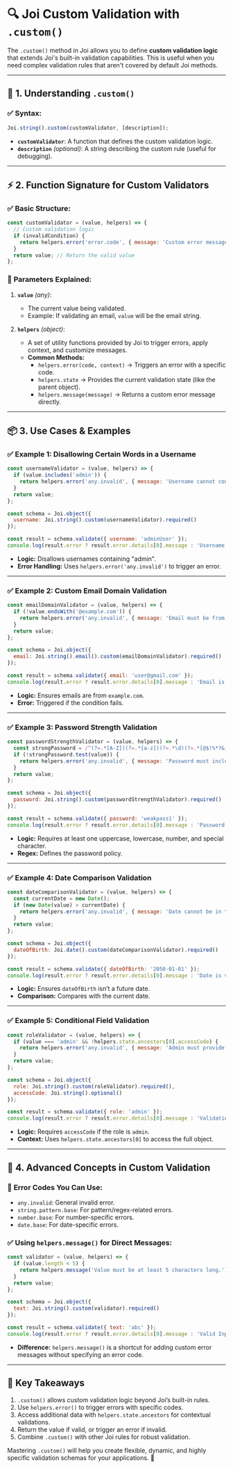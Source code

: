 # 🔍 Joi Custom Validation with `.custom()`

The `.custom()` method in Joi allows you to define **custom validation logic** that extends Joi's built-in validation capabilities. This is useful when you need complex validation rules that aren't covered by default Joi methods.

---

## 🚀 **1. Understanding `.custom()`**

### ✅ **Syntax:**

```javascript
Joi.string().custom(customValidator, [description]);
```

- **`customValidator`**: A function that defines the custom validation logic.
- **`description`** *(optional)*: A string describing the custom rule (useful for debugging).

---

## ⚡ **2. Function Signature for Custom Validators**

### ✅ **Basic Structure:**

```javascript
const customValidator = (value, helpers) => {
  // Custom validation logic
  if (invalidCondition) {
    return helpers.error('error.code', { message: 'Custom error message' });
  }
  return value; // Return the valid value
};
```

### 🔑 **Parameters Explained:**

1. **`value`** *(any)*:
   - The current value being validated.
   - Example: If validating an email, `value` will be the email string.

2. **`helpers`** *(object)*:
   - A set of utility functions provided by Joi to trigger errors, apply context, and customize messages.
   - **Common Methods:**
     - `helpers.error(code, context)` → Triggers an error with a specific code.
     - `helpers.state` → Provides the current validation state (like the parent object).
     - `helpers.message(message)` → Returns a custom error message directly.

---

## 📦 **3. Use Cases & Examples**

### ✅ **Example 1: Disallowing Certain Words in a Username**

```javascript
const usernameValidator = (value, helpers) => {
  if (value.includes('admin')) {
    return helpers.error('any.invalid', { message: 'Username cannot contain "admin"' });
  }
  return value;
};

const schema = Joi.object({
  username: Joi.string().custom(usernameValidator).required()
});

const result = schema.validate({ username: 'adminUser' });
console.log(result.error ? result.error.details[0].message : 'Username is valid ✅');
```

- **Logic:** Disallows usernames containing "admin".
- **Error Handling:** Uses `helpers.error('any.invalid')` to trigger an error.

---

### ✅ **Example 2: Custom Email Domain Validation**

```javascript
const emailDomainValidator = (value, helpers) => {
  if (!value.endsWith('@example.com')) {
    return helpers.error('any.invalid', { message: 'Email must be from example.com domain' });
  }
  return value;
};

const schema = Joi.object({
  email: Joi.string().email().custom(emailDomainValidator).required()
});

const result = schema.validate({ email: 'user@gmail.com' });
console.log(result.error ? result.error.details[0].message : 'Email is valid ✅');
```

- **Logic:** Ensures emails are from `example.com`.
- **Error:** Triggered if the condition fails.

---

### ✅ **Example 3: Password Strength Validation**

```javascript
const passwordStrengthValidator = (value, helpers) => {
  const strongPassword = /^(?=.*[A-Z])(?=.*[a-z])(?=.*\d)(?=.*[@$!%*?&]).{8,}$/;
  if (!strongPassword.test(value)) {
    return helpers.error('any.invalid', { message: 'Password must include uppercase, lowercase, number, and special character.' });
  }
  return value;
};

const schema = Joi.object({
  password: Joi.string().custom(passwordStrengthValidator).required()
});

const result = schema.validate({ password: 'weakpass1' });
console.log(result.error ? result.error.details[0].message : 'Password is strong ✅');
```

- **Logic:** Requires at least one uppercase, lowercase, number, and special character.
- **Regex:** Defines the password policy.

---

### ✅ **Example 4: Date Comparison Validation**

```javascript
const dateComparisonValidator = (value, helpers) => {
  const currentDate = new Date();
  if (new Date(value) > currentDate) {
    return helpers.error('any.invalid', { message: 'Date cannot be in the future.' });
  }
  return value;
};

const schema = Joi.object({
  dateOfBirth: Joi.date().custom(dateComparisonValidator).required()
});

const result = schema.validate({ dateOfBirth: '2050-01-01' });
console.log(result.error ? result.error.details[0].message : 'Date is valid ✅');
```

- **Logic:** Ensures `dateOfBirth` isn’t a future date.
- **Comparison:** Compares with the current date.

---

### ✅ **Example 5: Conditional Field Validation**

```javascript
const roleValidator = (value, helpers) => {
  if (value === 'admin' && !helpers.state.ancestors[0].accessCode) {
    return helpers.error('any.invalid', { message: 'Admin must provide an access code.' });
  }
  return value;
};

const schema = Joi.object({
  role: Joi.string().custom(roleValidator).required(),
  accessCode: Joi.string().optional()
});

const result = schema.validate({ role: 'admin' });
console.log(result.error ? result.error.details[0].message : 'Validation Passed ✅');
```

- **Logic:** Requires `accessCode` if the role is `admin`.
- **Context:** Uses `helpers.state.ancestors[0]` to access the full object.

---

## 🚦 **4. Advanced Concepts in Custom Validation**

### 🔑 **Error Codes You Can Use:**
- `any.invalid`: General invalid error.
- `string.pattern.base`: For pattern/regex-related errors.
- `number.base`: For number-specific errors.
- `date.base`: For date-specific errors.

### ✅ **Using `helpers.message()` for Direct Messages:**

```javascript
const validator = (value, helpers) => {
  if (value.length < 5) {
    return helpers.message('Value must be at least 5 characters long.');
  }
  return value;
};

const schema = Joi.object({
  text: Joi.string().custom(validator).required()
});

const result = schema.validate({ text: 'abc' });
console.log(result.error ? result.error.details[0].message : 'Valid Input ✅');
```

- **Difference:** `helpers.message()` is a shortcut for adding custom error messages without specifying an error code.

---

## 🎯 **Key Takeaways**

1. `.custom()` allows custom validation logic beyond Joi’s built-in rules.
2. Use `helpers.error()` to trigger errors with specific codes.
3. Access additional data with `helpers.state.ancestors` for contextual validations.
4. Return the value if valid, or trigger an error if invalid.
5. Combine `.custom()` with other Joi rules for robust validation.

Mastering `.custom()` will help you create flexible, dynamic, and highly specific validation schemas for your applications. 🚀

